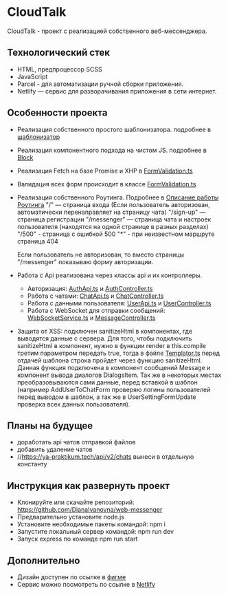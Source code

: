# CloudTalk

CloudTalk - проект с реализацией собственного веб-мессенджера.

## Технологический стек

- HTML, предпроцессор SCSS
- JavaScript
- Parcel - для автоматизации ручной сборки приложения.
- Netlify — сервис для разворачивания приложения в сети интернет. 

## Особенности проекта
- Реализация собственного простого шаблонизатора. подробнее в [шаблонизатор](src/utils/Templator/README.md)
- Реализация компонентного подхода на чистом JS. подробнее в [Block](src/utils/ComponentFunctions/README.md)
- Реализация Fetch на базе Promise и XHP в [FormValidation.ts](src/utils/FormValidation/FormValidation.ts)
- Валидация всех форм происходит в классе [FormValidation.ts](src/utils/FormValidation/FormValidation.ts)
- Реализация собственного Роутинга. Подробнее в [Описание работы Роутинга](src/utils/Router/README.md)
    "/" — страница входа (Если пользователь авторизован, автоматически перенаправляет на страницу чата)
    "/sign-up" — страница регистрации
    "/messenger" — страница чата и настроек пользователя (находятся на одной странице в разных разделах)
    "/500" - страница с ошибкой 500
    "*" - при неизвестном маршруте страница 404

    Если пользователь не авторизован, то вместо страницы "/messenger" показываю форму авторизации.
- Работа с Api реализована через классы api и их контроллеры. 
    - Авторизация:  [AuthApi.ts](src/api/AuthApi/AuthApi.ts) и  [AuthController.ts](src/controllers/AuthController.ts)
    - Работа с чатами:  [ChatApi.ts](src/api/ChatApi/ChatApi.ts) и  [ChatController.ts](src/controllers/ChatController.ts) 
    - Работа с данными пользователя:  [UserApi.ts](src/api/UserApi/UserApi.ts) и  [UserController.ts](src/controllers/UserController.ts) 
    - Работа с WebSocket для отправки сообщений:  [WebSocketService.ts](src/utils/WebSocketService/WebSocketService.ts) и  [MessageController.ts](src/controllers/MessageController.ts) 
- Защита от XSS: 
    подключен sanitizeHtml в компонентах, где выводятся данные с сервера. Для того, чтобы подключить sanitizeHtml в компонент, нужно в функции render в this.compile третим параметром передать true, тогда в файле [Templator.ts](src/utils/Templator/Templator.ts) перед отдачей шаблона строка пройдет через функцию sanitizeHtml. Данная функция подключена в компонент сообщений Message и компонент вывода диалогов DialogsItem. Так же в некоторых местах преобразовываются сами данные, перед вставкой в шаблон (например AddUserToChatForm проверяю логины пользователей перед выводом в шаблон, а так же в UserSettingFormUpdate проверка всех данных пользователя).
    
    

## Планы на будущее
- доработать api чатов отправкой файлов
- добавить удаление чатов
- //https://ya-praktikum.tech/api/v2/chats вынеси в отдельную константу

## Инструкция как развернуть проект

- Клонируйте или скачайте репозиторий: https://github.com/DianaIvanovna/web-messenger
- Предварительно установите node.js
- Установите необходимые пакеты командой: npm i
- Запустите локальный сервер командой: npm run dev
- Запуск express по команде npm run start

## Дополнительно

- Дизайн доступен по ссылке в [фигме](https://www.figma.com/file/AcJiYk7XlOvnSpgjThv3DP/CloudTalk?node-id=13%3A30)
- Сервис можно посмотреть по ссылке в [Netlify](https://dianaivanovna-web-messenger.netlify.app/)
